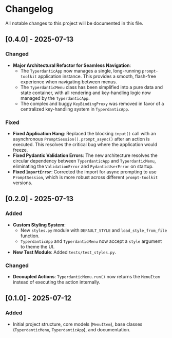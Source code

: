 # Changelog

All notable changes to this project will be documented in this file.

## [0.4.0] - 2025-07-13

### Changed

- **Major Architectural Refactor for Seamless Navigation**:
  - The `TyperdanticApp` now manages a single, long-running `prompt-toolkit` application instance. This provides a smooth, flash-free experience when navigating between menus.
  - The `TyperdanticMenu` class has been simplified into a pure data and state container, with all rendering and key-handling logic now managed by the `TyperdanticApp`.
  - The complex and buggy `KeyBindingProxy` was removed in favor of a centralized key-handling system in `TyperdanticApp`.

### Fixed

- **Fixed Application Hang**: Replaced the blocking `input()` call with an asynchronous `PromptSession().prompt_async()` after an action is executed. This resolves the critical bug where the application would freeze.
- **Fixed Pydantic Validation Errors**: The new architecture resolves the circular dependency between `TyperdanticApp` and `TyperdanticMenu`, eliminating the `ValidationError` and `PydanticUserError` on startup.
- **Fixed `ImportError`**: Corrected the import for async prompting to use `PromptSession`, which is more robust across different `prompt-toolkit` versions.

## [0.2.0] - 2025-07-13

### Added

- **Custom Styling System**:
  - New `styles.py` module with `DEFAULT_STYLE` and `load_style_from_file` function.
  - `TyperdanticApp` and `TyperdanticMenu` now accept a `style` argument to theme the UI.
- **New Test Module**: Added `tests/test_styles.py`.

### Changed

- **Decoupled Actions**: `TyperdanticMenu.run()` now returns the `MenuItem` instead of executing the action internally.

## [0.1.0] - 2025-07-12

### Added

- Initial project structure, core models (`MenuItem`), base classes (`TyperdanticMenu`, `TyperdanticApp`), and documentation.
